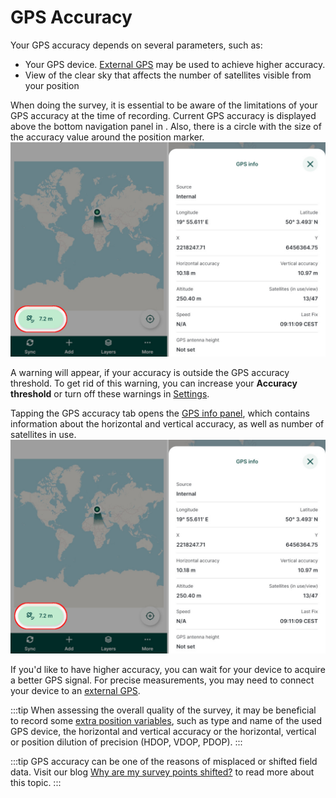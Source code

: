 # GPS Accuracy

Your GPS accuracy depends on several parameters, such as:
- Your GPS device. [External GPS](../external_gps/) may be used to achieve higher accuracy.
- View of the clear sky that affects the number of satellites visible from your position 

When doing the survey, it is essential to be aware of the limitations of your GPS accuracy at the time of recording. Current GPS accuracy is displayed above the bottom navigation panel in <MobileAppName />. Also, there is a circle with the size of the accuracy value around the position marker.
![GPS accuracy displayed in Mergin Maps mobile app](../mobile-app-ui/mobile-app-gps-info.jpg "GPS accuracy displayed in Mergin Maps mobile app")

A warning will appear, if your accuracy is outside the GPS accuracy threshold. To get rid of this warning, you can increase your **Accuracy threshold** or turn off these warnings in [Settings](../mobile-app-ui/#gps-settings).

Tapping the GPS accuracy tab opens the [GPS info panel](../mobile-app-ui/#current-position-and-gps-info), which contains information about the horizontal and vertical accuracy, as well as number of satellites in use.
![GPS info panel](../mobile-app-ui/mobile-app-gps-info.jpg "GPS info panel")

If you'd like to have higher accuracy, you can wait for your device to acquire a better GPS signal. For precise measurements, you may need to connect your device to an [external GPS](../external_gps.md).

:::tip
When assessing the overall quality of the survey, it may be beneficial to record some [extra position variables](../../layer/position_variables/), such as type and name of the used GPS device, the horizontal and vertical accuracy or the horizontal, vertical or position dilution of precision (HDOP, VDOP, PDOP). 
:::

:::tip
GPS accuracy can be one of the reasons of misplaced or shifted field data. Visit our blog [Why are my survey points shifted?](https://www.lutraconsulting.co.uk/blog/2021/04/21/projections-field/) to read more about this topic.
:::

